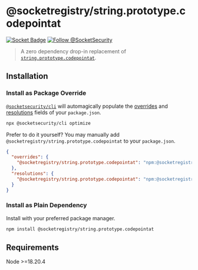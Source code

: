 # @socketregistry/string.prototype.codepointat

[![Socket Badge](https://socket.dev/api/badge/npm/package/@socketregistry/string.prototype.codepointat)](https://socket.dev/npm/package/@socketregistry/string.prototype.codepointat)
[![Follow @SocketSecurity](https://img.shields.io/twitter/follow/SocketSecurity?style=social)](https://twitter.com/SocketSecurity)

> A zero dependency drop-in replacement of
> [`string.prototype.codepointat`](https://www.npmjs.com/package/string.prototype.codepointat).

## Installation

### Install as Package Override

[`@socketsecurity/cli`](https://www.npmjs.com/package/@socketsecurity/cli) will
automagically populate the
[overrides](https://docs.npmjs.com/cli/v9/configuring-npm/package-json#overrides)
and [resolutions](https://yarnpkg.com/configuration/manifest#resolutions) fields
of your `package.json`.

```sh
npx @socketsecurity/cli optimize
```

Prefer to do it yourself? You may manually add
`@socketregistry/string.prototype.codepointat` to your `package.json`.

```json
{
  "overrides": {
    "@socketregistry/string.prototype.codepointat": "npm:@socketregistry/string.prototype.codepointat@^1"
  },
  "resolutions": {
    "@socketregistry/string.prototype.codepointat": "npm:@socketregistry/string.prototype.codepointat@^1"
  }
}
```

### Install as Plain Dependency

Install with your preferred package manager.

```sh
npm install @socketregistry/string.prototype.codepointat
```

## Requirements

Node &gt;=18.20.4
